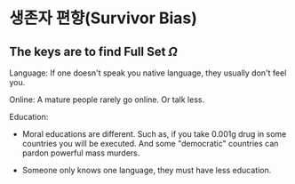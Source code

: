 
# 생존자 편향(Survivor Bias)

## The keys are to find Full Set $\Omega$

Language: If one doesn't speak you native language, they usually don't feel you.

Online: A mature people rarely go online. Or talk less.

Education:

- Moral educations are different. Such as, if you take 0.001g drug in some countries you will be executed. And some "democratic" countries can pardon powerful mass murders.

- Someone only knows one language, they must have less education.


